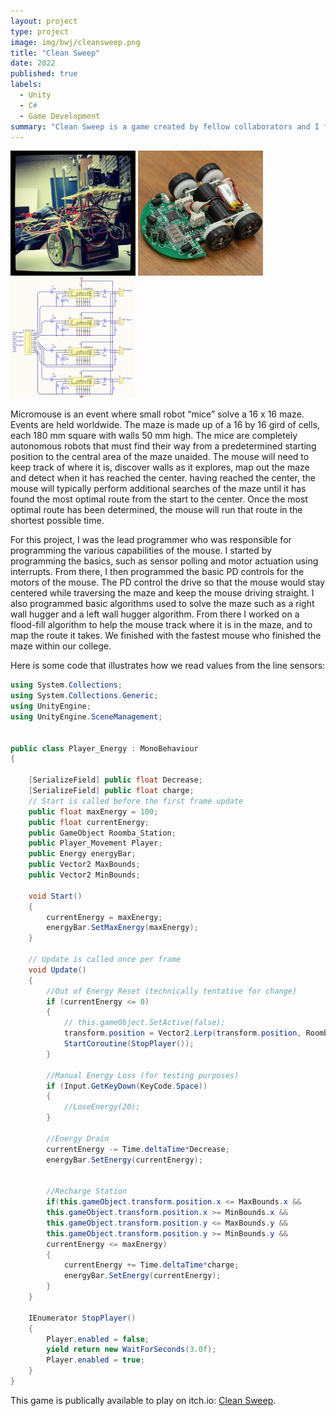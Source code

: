 ```yaml
---
layout: project
type: project
image: img/bwj/cleansweep.png
title: "Clean Sweep"
date: 2022
published: true
labels:
  - Unity
  - C#
  - Game Development
summary: "Clean Sweep is a game created by fellow collaborators and I for the Black and White Game Jam."
---
```


<div class="text-center p-4">
  <img width="200px" src="../img/micromouse/micromouse-robot.png" class="img-thumbnail" >
  <img width="200px" src="../img/micromouse/micromouse-robot-2.jpg" class="img-thumbnail" >
  <img width="200px" src="../img/micromouse/micromouse-circuit.png" class="img-thumbnail" >
</div>

Micromouse is an event where small robot “mice” solve a 16 x 16 maze.  Events are held worldwide.  The maze is made up of a 16 by 16 gird of cells, each 180 mm square with walls 50 mm high.  The mice are completely autonomous robots that must find their way from a predetermined starting position to the central area of the maze unaided.  The mouse will need to keep track of where it is, discover walls as it explores, map out the maze and detect when it has reached the center.  having reached the center, the mouse will typically perform additional searches of the maze until it has found the most optimal route from the start to the center.  Once the most optimal route has been determined, the mouse will run that route in the shortest possible time.

For this project, I was the lead programmer who was responsible for programming the various capabilities of the mouse.  I started by programming the basics, such as sensor polling and motor actuation using interrupts.  From there, I then programmed the basic PD controls for the motors of the mouse.  The PD control the drive so that the mouse would stay centered while traversing the maze and keep the mouse driving straight.  I also programmed basic algorithms used to solve the maze such as a right wall hugger and a left wall hugger algorithm.  From there I worked on a flood-fill algorithm to help the mouse track where it is in the maze, and to map the route it takes.  We finished with the fastest mouse who finished the maze within our college.

Here is some code that illustrates how we read values from the line sensors:

```c#
using System.Collections;
using System.Collections.Generic;
using UnityEngine;
using UnityEngine.SceneManagement;


public class Player_Energy : MonoBehaviour
{

    [SerializeField] public float Decrease;
    [SerializeField] public float charge;
    // Start is called before the first frame update
    public float maxEnergy = 100;
    public float currentEnergy;
    public GameObject Roomba_Station;
    public Player_Movement Player;
    public Energy energyBar;
    public Vector2 MaxBounds;
    public Vector2 MinBounds;

    void Start()
    {
        currentEnergy = maxEnergy;
        energyBar.SetMaxEnergy(maxEnergy);
    }

    // Update is called once per frame
    void Update()
    {
        //Out of Energy Reset (technically tentative for change)
        if (currentEnergy <= 0)
        {
            // this.gameObject.SetActive(false);
            transform.position = Vector2.Lerp(transform.position, Roomba_Station.transform.position, Time.deltaTime * 100.0f);
            StartCoroutine(StopPlayer());
        }

        //Manual Energy Loss (for testing purposes)
        if (Input.GetKeyDown(KeyCode.Space))
        {
            //LoseEnergy(20);
        }

        //Energy Drain
        currentEnergy -= Time.deltaTime*Decrease;
        energyBar.SetEnergy(currentEnergy);


        //Recharge Station
        if(this.gameObject.transform.position.x <= MaxBounds.x &&
        this.gameObject.transform.position.x >= MinBounds.x &&
        this.gameObject.transform.position.y <= MaxBounds.y &&
        this.gameObject.transform.position.y >= MinBounds.y &&
        currentEnergy <= maxEnergy)
        {
            currentEnergy += Time.deltaTime*charge;
            energyBar.SetEnergy(currentEnergy);
        }
    }

    IEnumerator StopPlayer()
    {
        Player.enabled = false;
        yield return new WaitForSeconds(3.0f);
        Player.enabled = true;
    }
}
```

This game is publically available to play on itch.io: [Clean Sweep](https://snekuchan.itch.io/clean-sweep-a-game-about-life-but-its-only-the-mundane-chores-part).
